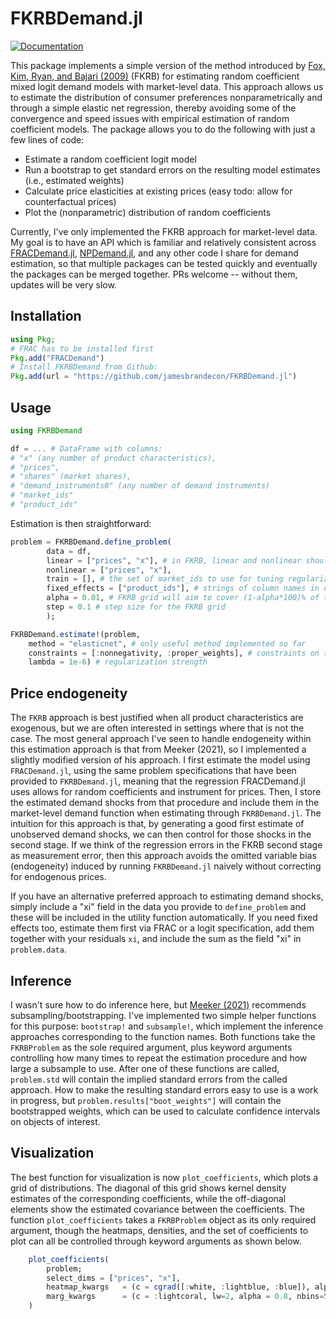 # FKRBDemand.jl

[![Documentation](https://img.shields.io/badge/docs-latest-blue)](https://jamesbrand.github.io/FKRBDemand.jl/)

This package implements a simple version of the method introduced by [Fox, Kim, Ryan, and Bajari (2009)](https://onlinelibrary.wiley.com/doi/abs/10.3982/QE49) (FKRB) for estimating random coefficient mixed logit demand models with market-level data. This approach allows us to estimate the distribution of consumer preferences nonparametrically and through a simple elastic net regression, thereby avoiding some of the convergence and speed issues with empirical estimation of random coefficient models. The package allows you to do the following with just a few lines of code: 

- Estimate a random coefficient logit model 
- Run a bootstrap to get standard errors on the resulting model estimates (i.e., estimated weights) 
- Calculate price elasticities at existing prices (easy todo: allow for counterfactual prices)
- Plot the (nonparametric) distribution of random coefficients

Currently, I've only implemented the FKRB approach for market-level data. My goal is to have an API which is familiar and relatively consistent across [FRACDemand.jl](github.com/jamesbrandecon/FRACDemand.jl), [NPDemand.jl](github.com/jamesbrandecon/NPDemand.jl), and any other code I share for demand estimation, so that multiple packages can be tested quickly and eventually the packages can be merged together. PRs welcome -- without them, updates will be very slow.  

## Installation 
```julia
using Pkg; 
# FRAC has to be installed first
Pkg.add("FRACDemand") 
# Install FKRBDemand from Github: 
Pkg.add(url = "https://github.com/jamesbrandecon/FKRBDemand.jl")
```

## Usage 
```julia
using FKRBDemand

df = ... # DataFrame with columns:
# "x" (any number of product characteristics),
# "prices",
# "shares" (market shares),
# "demand_instruments0" (any number of demand instruments)
# "market_ids" 
# "product_ids"
```

Estimation is then straightforward: 
```julia
problem = FKRBDemand.define_problem( 
        data = df, 
        linear = ["prices", "x"], # in FKRB, linear and nonlinear should be the same
        nonlinear = ["prices", "x"], 
        train = [], # the set of market_ids to use for tuning regularization, mostly not yet useful
        fixed_effects = ["product_ids"], # strings of column names in df to aborb in FRAC
        alpha = 0.01, # FKRB grid will aim to cover (1-alpha*100)% of the distribution, based on FRACDemand estimates
        step = 0.1 # step size for the FKRB grid
        );

FKRBDemand.estimate!(problem, 
    method = "elasticnet", # only useful method implemented so far
    constraints = [:nonnegativity, :proper_weights], # constraints on the weights
    lambda = 1e-6) # regularization strength
```

## Price endogeneity
The `FKRB` approach is best justified when all product characteristics are exogenous, but we are often interested in settings where that is not the case. The most general approach I've seen to handle endogeneity within this estimation approach is that from Meeker (2021), so I implemented a slightly modified version of his approach. I first estimate the model using `FRACDemand.jl`, using the same problem specifications that have been provided to `FKRBDemand.jl`, meaning that the regression FRACDemand.jl uses allows for random coefficients and instrument for prices. Then, I store the estimated demand shocks from that procedure and include them in the market-level demand function when estimating through `FKRBDemand.jl`. The intuition for this approach is that, by generating a good first estimate of unobserved demand shocks, we can then control for those shocks in the second stage. If we think of the regression errors in the FKRB second stage as measurement error, then this approach avoids the omitted variable bias (endogeneity) induced by running `FKRBDemand.jl` naively without correcting for endogenous prices. 

If you have an alternative preferred approach to estimating demand shocks, simply include a "xi" field in the data you provide to `define_problem` and these will be included in the utility function automatically. If you need fixed effects too, estimate them first via FRAC or a logit specification, add them together with your residuals `xi`, and include the sum as the field "xi" in `problem.data`.

## Inference
I wasn't sure how to do inference here, but [Meeker (2021)](https://www.imeeker.com/files/jmp.pdf) recommends subsampling/bootstrapping. I've implemented two simple helper functions for this purpose: `bootstrap!` and `subsample!`, which implement the inference approaches corresponding to the function names. Both functions take the `FKRBProblem` as the sole required argument, plus keyword arguments controlling how many times to repeat the estimation procedure and how large a subsample to use. After one of these functions are called, `problem.std` will contain the implied standard errors from the called approach. How to make the resulting standard errors easy to use is a work in progress, but `problem.results["boot_weights"]` will contain the bootstrapped weights, which can be used to calculate confidence intervals on objects of interest.

## Visualization
The best function for visualization is now `plot_coefficients`, which plots a grid of distributions. The diagonal of this grid shows kernel density estimates of the corresponding coefficients, while the off-diagonal elements show the estimated covariance between the coefficients. The function `plot_coefficients` takes a `FKRBProblem` object as its only required argument, though the heatmaps, densities, and the set of coefficients to plot can all be controlled through keyword arguments as shown below.

```julia
    plot_coefficients(
        problem;
        select_dims = ["prices", "x"],
        heatmap_kwargs   = (c = cgrad([:white, :lightblue, :blue]), alpha = 0.6),
        marg_kwargs      = (c = :lightcoral, lw=2, alpha = 0.8, nbins=50)
    )
```